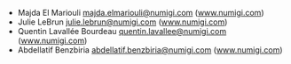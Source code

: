 - Majda El Mariouli majda.elmariouli@numigi.com (www.numigi.com)
- Julie LeBrun julie.lebrun@numigi.com (www.numigi.com)
- Quentin Lavallée Bourdeau quentin.lavallee@numigi.com (www.numigi.com)
- Abdellatif Benzbiria abdellatif.benzbiria@numigi.com (www.numigi.com)